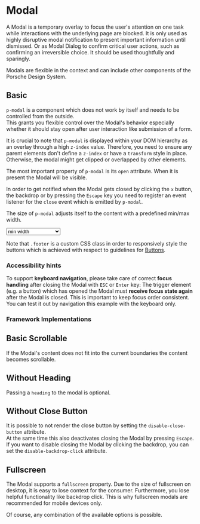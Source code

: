 # Modal

A Modal is a temporary overlay to focus the user's attention on one task while interactions with the underlying page are blocked. It is only used as highly disruptive modal notification to present important information until dismissed. Or as Modal Dialog to confirm critical user actions, such as confirming an irreversible choice. It should be used thoughtfully and sparingly.

Modals are flexible in the context and can include other components of the Porsche Design System.

## Basic

`p-modal` is a component which does not work by itself and needs to be controlled from the outside.  
This grants you flexible control over the Modal's behavior especially whether it should stay open after user interaction like submission of a form.

It is crucial to note that `p-modal` is displayed within your DOM hierarchy as an overlay through a high `z-index` value. 
Therefore, you need to ensure any parent elements don't define a `z-index` or have a `transform` style in place. 
Otherwise, the modal might get clipped or overlapped by other elements.

The most important property of `p-modal` is its `open` attribute.  When it is present the Modal will be visible.
  
In order to get notified when the Modal gets closed by clicking the `x` button, the backdrop or by pressing the `Escape` key you need to register an event listener for the `close` event which is emitted by `p-modal`.

The size of `p-modal` adjusts itself to the content with a predefined min/max width.

<Playground :markup="basic">
  <select v-model="width">
    <option disabled>Select a modal width</option>
    <option value="minWidth">min width</option>
    <option value="maxWidth">max width</option>
  </select>
</Playground>

Note that `.footer` is a custom CSS class in order to responsively style the buttons which is achieved with respect to guidelines for [Buttons](components/button/usage).

### <p-icon name="accessibility" size="medium" color="notification-neutral" aria-hidden="true"></p-icon> Accessibility hints
To support **keyboard navigation**, please take care of correct **focus handling** after closing the Modal with `ESC` or `Enter` key:
The trigger element (e.g. a button) which has opened the Modal must **receive focus state again** after the Modal is closed. This is important to keep focus order consistent.
You can test it out by navigation this example with the keyboard only.

### Framework Implementations

<PlaygroundStatic :frameworks="frameworks"></PlaygroundStatic>

## Basic Scrollable

If the Modal's content does not fit into the current boundaries the content becomes scrollable.

<Playground :markup="scrollable"></Playground>

## Without Heading

Passing a `heading` to the modal is optional. 

<Playground :markup="withoutHeading"></Playground>

## Without Close Button

It is possible to not render the close button by setting the `disable-close-button` attribute.  
At the same time this also deactivates closing the Modal by pressing `Escape`.  
If you want to disable closing the Modal by clicking the backdrop, you can set the `disable-backdrop-click` attribute.

<Playground :markup="withoutCloseButton"></Playground>

## Fullscreen

The Modal supports a `fullscreen` property.
Due to the size of fullscreen on desktop, it is easy to lose context for the consumer. 
Furthermore, you lose helpful functionality like backdrop click. This is why fullscreen modals are recommended for mobile devices only.

<Playground :markup="fullscreen"></Playground>

Of course, any combination of the available options is possible.

<script lang="ts">
import Vue from 'vue';
import Component from 'vue-class-component';

@Component
export default class Code extends Vue {
  modals = [];
  width = 'minWidth';

  frameworks = {
    'vanilla-js': `modal.addEventListener('close', () => {
modal.removeAttribute('open');
});`,
    angular: `import { Component } from '@angular/core';

@Component({
  selector: 'modal-page',
  template: \`<p-modal [open]="isModalOpen" (close)="handleModalClose($event)">...</p-modal>\`,
})
export class ModalPage {
  isModalOpen = false;

  handleModalClose(e: CustomEvent<void>) {
    this.isModalOpen = false;
  }
}`,
    react: `import { useCallback, useState } from 'react';
import { PModal } from '@porsche-design-system/components-react';

const ModalPage = (): JSX.Element => {
  const [isModalOpen, setIsModalOpen] = useState<boolean>(false);
  const handleModalClose = useCallback(() => {
    setIsModalOpen(false);
  }, []);

  return <PModal open={isModalOpen} onClose={handleModalClose}>...</PModal>
}`,
  };

  mounted() {
    this.registerEvents();
    
    // workaround for iOS 13.x masking modal within example
    document.querySelectorAll('.example').forEach(el => el.style.overflow = 'visible');

    // workaround for iOS 13.x not respecting flex-wrap: wrap; correctly
    // timeout is needed for component to render 
    setTimeout(() => {
      document.getElementById('modal-scrollable').shadowRoot.querySelector('.root').style.alignSelf = 'start'
    }, 1000);
  }

  updated() {
    // event handling is registered again on every update since markup is changing and references are lost
    this.registerEvents();
  }

  registerEvents() {
    this.modals = Array.from(document.querySelectorAll('p-modal'));
    
    const buttonsOpen = Array.from(document.querySelectorAll('.playground .demo > p-button'));
    buttonsOpen.forEach((btn, index) => btn.addEventListener('click', () => this.openModal(index)));
    
    this.modals.forEach((modal, index) => {
      modal.addEventListener('close', () => this.closeModal(index));
      const buttons = Array.from(modal.querySelectorAll('p-button'));
      buttons.forEach((btn) => btn.addEventListener('click', () => this.closeModal(index)));
    });
  }


  get basic() {
    const content = this.width === 'maxWidth' ? '<div style="max-width: 100%; width: 100vw; height: 500px"><p-text>Some Content in responsive max width</p-text></div>' : '<p-text>Some Content</p-text>';
    
    return `<p-button type="button">Open Modal</p-button>
<p-modal heading="Some Heading" open="false">
  ${content}
  <p-button-group class="footer">
    <p-button>Save</p-button>
    <p-button type="button" variant="tertiary">Close</p-button>
  </p-button-group>
</p-modal>`;}
  
  scrollable =
`<p-button type="button">Open Modal</p-button>
<p-modal id="modal-scrollable" heading="Some Heading" open="false">
  <p-text>Some Content</p-text>
  <div style="height: 40vh;"></div>
  <p-text>More Content</p-text>
  <div style="height: 40vh;"></div>
  <p-text>Even More Content</p-text>
  <p-button-group class="footer">
    <p-button>Save</p-button>
    <p-button type="button" variant="tertiary">Close</p-button>
  </p-button-group>
</p-modal>`;

  withoutHeading =
`<p-button type="button">Open Modal</p-button>
<p-modal open="false">
  <p-text>Some Content</p-text>
</p-modal>`;

  withoutCloseButton =
`<p-button type="button">Open Modal</p-button>
<p-modal heading="Some Heading" disable-close-button open="false">
  <p-text>Some Content</p-text>
</p-modal>`;

  fullscreen =
`<p-button type="button">Open Modal</p-button>
<p-modal heading="Some Heading" open="false" fullscreen="{ base: true, s: false }">
  <p-flex direction="column" class="fullscreen-container">
    <p-flex-item grow="1">
      <p-text>Some Content</p-text>
    </p-flex-item>
    <p-button-group class="footer">
      <p-button>Save</p-button>
      <p-button type="button" variant="tertiary">Close</p-button>
    </p-button-group>
  </p-flex>
</p-modal>`;

  openModal(index: number): void {
    this.modals[index].setAttribute('open', 'true');
  }
  
  closeModal(index: number): void {
    this.modals[index].setAttribute('open', 'false');
  }
}
</script>

<style scoped lang="scss">
  @import '~@porsche-design-system/utilities/scss';

  
  ::v-deep .footer {  
    padding: p-px-to-rem(32px) 0 0;
  }
  ::v-deep .fullscreen-container {
    flex: 1;
  }
</style>
